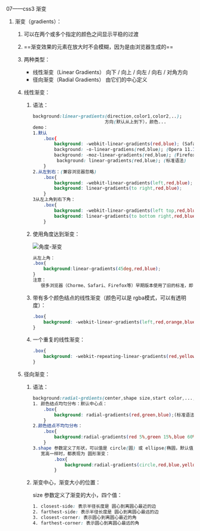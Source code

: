 07——css3 渐变

1. 渐变（gradients）：

   1. 可以在两个或多个指定的颜色之间显示平稳的过渡

   2. ==渐变效果的元素在放大时不会模糊，因为是由浏览器生成的==

   3. 两种类型：

      - 线性渐变（Linear Gradients） 向下 / 向上 / 向左 / 向右 / 对角方向
      - 径向渐变（Radial Gradients） 由它们的中心定义

   4. 线性渐变：

      1. 语法：

         ```css
         background:linear-gradients(direction,color1,color2,..);
         							方向(默认从上到下），颜色...
         demo：
         1.默认
             .box{
                 background: -webkit-linear-gradients(red,blue); (Safari 5.1-6.0)
                 background: -o-linear-gradiens(red,blue); (Opera 11.1-12.0)
                 background: -moz-linear-gradients(red,blue); (Firefox 3.6-15)
                  background: linear-gradients(red,blue); (标准语法)
             }
         2.从左到右：(兼容浏览器忽略)
             .box{
                 background: -webkit-linear-gradients(left,red,blue); (从左)
                 background: linear-gradients(to right,red,blue);
             }
         3从左上角到右下角：
             .box{
                 background: -webkit-linear-gradients(left top,red,blue);
                 background: linear-gradients(to bottom right,red,blue);
             }
         
         ```

      2. 使用角度达到渐变：

         ![	角度-渐变](E:\wzq\笔记(电子版)\css3\角度-渐变.png)

         ```css
         从左上角：
         .box{
             background:linear-gradients(45deg,red,blue);
         }
         注意：
         	很多浏览器（Chorme、Safari、Firefox等）早期版本使用了旧的标准，即 0deg 将创建一个 从左到右的渐变，90deg 将创建一个 从上到下 的渐变
         ```

      3. 带有多个颜色结点的线性渐变（颜色可以是 rgba模式，可以有透明度）：

         ```css
         .box{
             background: -webkit-linear-gradients(left,red,orange,blue,pink);
         }
         ```

      4. 一个重复的线性渐变：

         ```css
         .box{
             background: -webkit-repeating-linear-gradients(red,yellow 10%,green 20%);
         }
         ```

   5. 径向渐变：

      1. 语法：

         ```css
         background:radial-grdients(center,shape size,start color,...,last color);
         1. 颜色结点均匀分布：默认中心点：
             .box{
                 background: radial-gradients(red,green,blue);(标准语法)
             }
         2.颜色结点不均匀分布：
             .box{
                 background:radial-gradients(red 5%,green 15%,blue 60%);
             }
         3.shape 参数定义了形状，可以值是 circle(圆) 或 ellipse(椭圆，默认值)
         	宽高一样时，都表现为 圆形渐变：
                 .box{
                     background:radial-gradients(circle,red,blue,yellow,green); 圆形
                 }
         ```

      2. 渐变中心，渐变大小的位置：

         size 参数定义了渐变的大小，四个值：

         ```css
         1. closest-side: 表示半径长度是 圆心到离圆心最近的边
         2. farthest-side: 表示半径长度是 圆心到离圆心最远的边
         3. closest-corner: 表示圆心到离圆心最近的角
         4. farthest-corner: 表示圆心到离圆心最远的角
         ```
